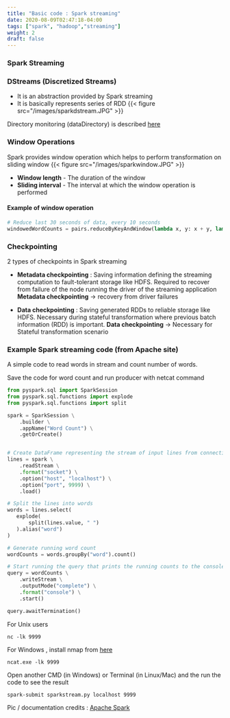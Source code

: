```yaml
---
title: "Basic code : Spark streaming"
date: 2020-08-09T02:47:18-04:00
tags: ["spark", "hadoop","streaming"]
weight: 2
draft: false
---
```


### Spark Streaming

### DStreams (Discretized Streams)
- It is an abstraction provided by Spark streaming
- It is basically represents series of RDD
{{< figure src="/images/sparkdstream.JPG" >}}


Directory monitoring (dataDirectory) is described [here](https://spark.apache.org/docs/2.4.6/streaming-programming-guide.html#how-directories-are-monitored)

### Window Operations

Spark provides window operation which helps to perform transformation on sliding window
{{< figure src="/images/sparkwindow.JPG" >}}

- **Window length** - The duration of the window
- **Sliding interval** - The interval at which the window operation is performed

#### Example of window operation
```python
# Reduce last 30 seconds of data, every 10 seconds
windowedWordCounts = pairs.reduceByKeyAndWindow(lambda x, y: x + y, lambda x, y: x - y, 30, 10)
```

### Checkpointing

2 types of checkpoints in Spark streaming

- **Metadata checkpointing** : Saving information defining the streaming computation to fault-tolerant storage like HDFS. Required to recover from failure of the node running the driver of the streaming application
**Metadata checkpointing** ->  recovery from driver failures

- **Data checkpointing** : Saving generated RDDs to reliable storage like HDFS. Necessary during stateful transformation where previous batch information (RDD) is important.
**Data checkpointing** -> Necessary for Stateful transformation scenario 

### Example Spark streaming code (from Apache site)

A simple code to read words in stream and count number of words.

Save the code for word count and run producer with netcat command

```python
from pyspark.sql import SparkSession
from pyspark.sql.functions import explode
from pyspark.sql.functions import split

spark = SparkSession \
    .builder \
    .appName("Word Count") \
    .getOrCreate()


# Create DataFrame representing the stream of input lines from connection to localhost:9999
lines = spark \
    .readStream \
    .format("socket") \
    .option("host", "localhost") \
    .option("port", 9999) \
    .load()

# Split the lines into words
words = lines.select(
   explode(
       split(lines.value, " ")
   ).alias("word")
)

# Generate running word count
wordCounts = words.groupBy("word").count()

# Start running the query that prints the running counts to the console
query = wordCounts \
    .writeStream \
    .outputMode("complete") \
    .format("console") \
    .start()

query.awaitTermination()
```

For Unix users
```shell
nc -lk 9999
```

For Windows , install nmap from [here](https://nmap.org/download.html#windows)
```shell
ncat.exe -lk 9999
```

Open another CMD (in Windows) or Terminal (in Linux/Mac) and the run the code to see the result
```shell
spark-submit sparkstream.py localhost 9999
```

Pic / documentation credits : [Apache Spark](https://spark.apache.org/)